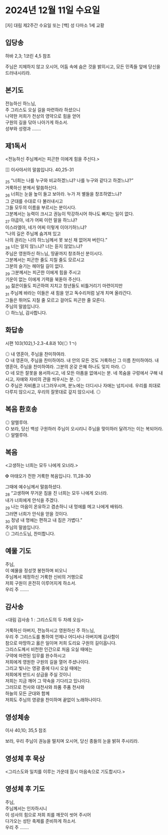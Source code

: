 # 2024년 12월 11일 수요일

[자] 대림 제2주간 수요일 또는 [백] 성 다마소 1세 교황  


## 입당송

하바 2,3; 1코린 4,5 참조

주님은 지체하지 않고 오시어, 어둠 속에 숨은 것을 밝히시고, 모든 민족들 앞에 당신을 드러내시리라.  
  
## 본기도

전능하신 하느님,  
주 그리스도 오실 길을 마련하라 하셨으니  
나약한 저희가 천상의 영약으로 힘을 얻어  
구원의 길을 닦아 나아가게 하소서.  
성부와 성령과 …….  
  
## 제1독서

<전능하신 주님께서는 피곤한 이에게 힘을 주신다.>

▥ 이사야서의 말씀입니다. 40,25-31

<sub>25</sub> “너희는 나를 누구와 비교하겠느냐? 나를 누구와 같다고 하겠느냐?”  
거룩하신 분께서 말씀하신다.  
<sub>26</sub> 너희는 눈을 높이 들고 보아라. 누가 저 별들을 창조하였느냐?  
그 군대를 수대로 다 불러내시고  
그들 모두의 이름을 부르시는 분이시다.  
그분께서는 능력이 크시고 권능이 막강하시어 하나도 빠지는 일이 없다.  
<sub>27</sub> 야곱아, 네가 어찌 이런 말을 하느냐?  
이스라엘아, 네가 어찌 이렇게 이야기하느냐?  
“나의 길은 주님께 숨겨져 있고  
나의 권리는 나의 하느님께서 못 보신 채 없어져 버린다.”  
<sub>28</sub> 너는 알지 않느냐? 너는 듣지 않았느냐?  
주님은 영원하신 하느님, 땅끝까지 창조하신 분이시다.  
그분께서는 피곤한 줄도 지칠 줄도 모르시고  
그분의 슬기는 헤아릴 길이 없다.  
<sub>29</sub> 그분께서는 피곤한 이에게 힘을 주시고  
기운이 없는 이에게 기력을 북돋아 주신다.  
<sub>30</sub> 젊은이들도 피곤하여 지치고 청년들도 비틀거리기 마련이지만  
<sub>31</sub> 주님께 바라는 이들은 새 힘을 얻고 독수리처럼 날개 치며 올라간다.  
그들은 뛰어도 지칠 줄 모르고 걸어도 피곤한 줄 모른다.  
주님의 말씀입니다.  
◎ 하느님, 감사합니다.  
  
## 화답송

시편 103(102),1-2.3-4.8과 10(◎ 1ㄱ)

◎ 내 영혼아, 주님을 찬미하여라.  
○ 내 영혼아, 주님을 찬미하여라. 내 안의 모든 것도 거룩하신 그 이름 찬미하여라. 내 영혼아, 주님을 찬미하여라. 그분의 온갖 은혜 하나도 잊지 마라. ◎  
○ 네 모든 잘못을 용서하시고, 네 모든 아픔을 없애시는 분. 네 목숨을 구렁에서 구해 내시고, 자애와 자비의 관을 씌우시는 분. ◎  
○ 주님은 자비롭고 너그러우시며, 분노에는 더디시나 자애는 넘치시네. 우리를 죄대로 다루지 않으시고, 우리의 잘못대로 갚지 않으시네. ◎  
  
## 복음 환호송

◎ 알렐루야.  
○ 보라, 당신 백성 구원하러 주님이 오시리니 주님을 맞이하러 달려가는 이는 복되어라.  
◎ 알렐루야.  
  
## 복음

<고생하는 너희는 모두 나에게 오너라.>

✠ 마태오가 전한 거룩한 복음입니다. 11,28-30

그때에 예수님께서 말씀하셨다.  
<sub>28</sub> “고생하며 무거운 짐을 진 너희는 모두 나에게 오너라.  
내가 너희에게 안식을 주겠다.  
<sub>29</sub> 나는 마음이 온유하고 겸손하니 내 멍에를 메고 나에게 배워라.  
그러면 너희가 안식을 얻을 것이다.  
<sub>30</sub> 정녕 내 멍에는 편하고 내 짐은 가볍다.”  
주님의 말씀입니다.  
◎ 그리스도님, 찬미합니다.  
  
## 예물 기도

주님,  
이 예물을 정성껏 봉헌하며 비오니  
주님께서 제정하신 거룩한 신비의 거행으로  
저희 구원이 온전히 이루어지게 하소서.  
우리 주 …….  
  
## 감사송

<대림 감사송 1 : 그리스도의 두 차례 오심>

거룩하신 아버지, 전능하시고 영원하신 주 하느님,  
우리 주 그리스도를 통하여 언제나 어디서나 아버지께 감사함이  
참으로 마땅하고 옳은 일이며 저희 도리요 구원의 길이옵니다.  
그리스도께서 비천한 인간으로 처음 오실 때에는  
구약에 마련된 임무를 완수하시고  
저희에게 영원한 구원의 길을 열어 주셨나이다.  
그리고 빛나는 영광 중에 다시 오실 때에는  
저희에게 반드시 상급을 주실 것이니  
저희는 지금 깨어 그 약속을 기다리고 있나이다.  
그러므로 천사와 대천사와 좌품 주품 천사와  
하늘의 모든 군대와 함께  
저희도 주님의 영광을 찬미하며 끝없이 노래하나이다.  
  
## 영성체송

이사 40,10; 35,5 참조

보라, 우리 주님이 권능을 떨치며 오시어, 당신 종들의 눈을 밝혀 주시리라.  
  
## 영성체 후 묵상

<그리스도와 일치를 이루는 가운데 잠시 마음속으로 기도합시다.>  
## 영성체 후 기도

주님,  
주님께서는 인자하시니  
이 성사의 힘으로 저희 죄를 깨끗이 씻어 주시어  
다가오는 성탄 축제를 준비하게 하소서.  
우리 주 …….